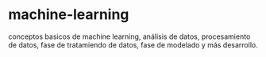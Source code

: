 # machine-learning
conceptos basicos de machine learning, análisis de datos, procesamiento de datos, fase de tratamiendo de datos, fase de modelado y más desarrollo.
